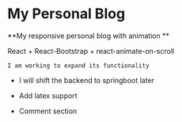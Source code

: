 # My Personal Blog

**My responsive personal blog with animation **

React + React-Bootstrap + react-animate-on-scroll

```
I am working to expand its functionality
```

- I will shift the backend to springboot later

- Add latex support
- Comment section

